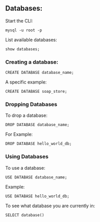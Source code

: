 ## Databases:

Start the CLI:

`mysql -u root -p`

List available databases:

`show databases; `

### Creating a database:

`CREATE DATABASE database_name;`

A specific example:

`CREATE DATABASE soap_store;`

### Dropping Databases

To drop a database:

`DROP DATABASE database_name;`

For Example:

`DROP DATABASE hello_world_db; `

### Using Databases

To use a database:

`USE DATABASE database_name;`

Example:

`USE DATABASE hello_world_db; `

To see what database you are currently in:

`SELECT database()`
